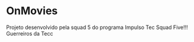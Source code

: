 # OnMovies
Projeto desenvolvido pela squad 5 do programa Impulso Tec
Squad Five!!!
Guerreiros da Tecc